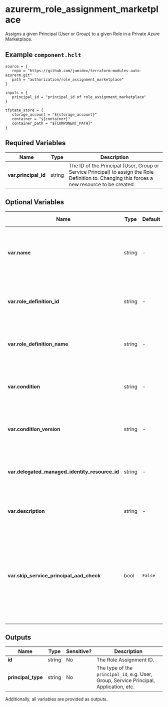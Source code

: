 # azurerm_role_assignment_marketplace

Assigns a given Principal (User or Group) to a given Role in a Private Azure Marketplace.

## Example `component.hclt`

```hcl
source = {
   repo = "https://github.com/jumidev/terraform-modules-auto-azurerm.git" 
   path = "authorization/role_assignment_marketplace" 
}

inputs = {
   principal_id = "principal_id of role_assignment_marketplace" 
}

tfstate_store = {
   storage_account = "${storage_account}" 
   container = "${container}" 
   container_path = "${COMPONENT_PATH}" 
}

```

## Required Variables

| Name | Type |  Description |
| ---- | --------- |  ----------- |
| **var.principal_id** | string |  The ID of the Principal (User, Group or Service Principal) to assign the Role Definition to. Changing this forces a new resource to be created. | 

## Optional Variables

| Name | Type |  Default  |  possible values |  Description |
| ---- | --------- |  ----------- | ----------- | ----------- |
| **var.name** | string |  -  |  -  |  A unique UUID/GUID for this Role Assignment - one will be generated if not specified. Changing this forces a new resource to be created. | 
| **var.role_definition_id** | string |  -  |  -  |  The Scoped-ID of the Role Definition. Changing this forces a new resource to be created. Conflicts with `role_definition_name`. | 
| **var.role_definition_name** | string |  -  |  -  |  The name of a built-in Role. Changing this forces a new resource to be created. Conflicts with `role_definition_id`. | 
| **var.condition** | string |  -  |  -  |  The condition that limits the resources that the role can be assigned to. Changing this forces a new resource to be created. | 
| **var.condition_version** | string |  -  |  `1.0`, `2.0`  |  The version of the condition. Possible values are `1.0` or `2.0`. Changing this forces a new resource to be created. | 
| **var.delegated_managed_identity_resource_id** | string |  -  |  -  |  The delegated Azure Resource ID which contains a Managed Identity. Changing this forces a new resource to be created. | 
| **var.description** | string |  -  |  -  |  The description for this Role Assignment. Changing this forces a new resource to be created. | 
| **var.skip_service_principal_aad_check** | bool |  `False`  |  -  |  If the `principal_id` is a newly provisioned `Service Principal` set this value to `true` to skip the `Azure Active Directory` check which may fail due to replication lag. This argument is only valid if the `principal_id` is a `Service Principal` identity. Defaults to `false`. Changing this forces a new resource to be created. | 



## Outputs

| Name | Type | Sensitive? | Description |
| ---- | ---- | --------- | --------- |
| **id** | string | No  | The Role Assignment ID. | 
| **principal_type** | string | No  | The type of the `principal_id`, e.g. User, Group, Service Principal, Application, etc. | 

Additionally, all variables are provided as outputs.
